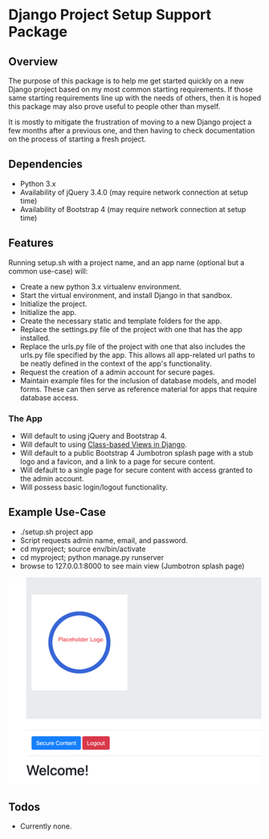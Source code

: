 # Django Project Setup Support Package

## Overview

The purpose of this package is to help me get started quickly on a new
Django project based on my most common starting requirements. If those
same starting requirements line up with the needs of others, then it
is hoped this package may also prove useful to people other than
myself.

It is mostly to mitigate the frustration of moving to a new Django
project a few months after a previous one, and then having to check
documentation on the process of starting a fresh project.

## Dependencies

* Python 3.x
* Availability of jQuery 3.4.0 (may require network connection at setup time)
* Availability of Bootstrap 4 (may require network connection at setup time)

## Features

Running setup.sh with a project name, and an app name (optional but a common use-case) will:

* Create a new python 3.x virtualenv environment.
* Start the virtual environment, and install Django in that sandbox.
* Initialize the project.
* Initialize the app.
* Create the necessary static and template folders for the app.
* Replace the settings.py file of the project with one that has the app installed.
* Replace the urls.py file of the project with one that also includes the
urls.py file specified by the app. This allows all app-related url paths to be neatly
defined in the context of the app's functionality.
* Request the creation of a admin account for secure pages.
* Maintain example files for the inclusion of database models, and model forms. These
can then serve as reference material for apps that require database access.

### The App

* Will default to using jQuery and Bootstrap 4.
* Will default to using [Class-based Views in Django](https://docs.djangoproject.com/en/2.2/topics/class-based-views/).
* Will default to a public Bootstrap 4 Jumbotron splash page with a stub logo and a favicon, and a
link to a page for secure content.
* Will default to a single page for secure content with access granted to the admin account.
* Will possess basic login/logout functionality.

## Example Use-Case

* ./setup.sh project app
* Script requests admin name, email, and password.
* cd myproject; source env/bin/activate
* cd myproject; python manage.py runserver
* browse to 127.0.0.1:8000 to see main view (Jumbotron splash page)

![Main Page](doc/images/Main.png)

## Todos

* Currently none.
